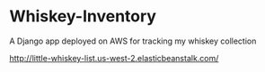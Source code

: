 # Whiskey-Inventory
A Django app deployed on AWS for tracking my whiskey collection

http://little-whiskey-list.us-west-2.elasticbeanstalk.com/
